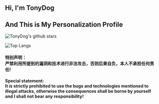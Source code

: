 <h2> Hi, I'm TonyDog </h2>

<h2>And This is My Personalization Profile</h2>


![TonyDog's github stars](https://github-readme-stats.vercel.app/api?username=TonyD0g&hide=[%22issues%22]&show_icons=true)

![Top Langs](https://github-readme-stats.vercel.app/api/top-langs/?username=TonyD0g)




<h4>特别声明：<br>严禁利用所提到的漏洞和技术进行非法攻击，否则后果自负，本人不承担任何责任!</h4>

<h4>Special statement:<br>It is strictly prohibited to use the bugs and technologies mentioned to illegal attacks, otherwise the consequences shall be borne by yourself and I shall not bear any responsibility!</h4>